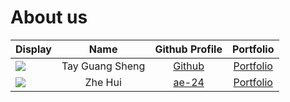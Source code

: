 # About us

Display |      Name       | Github Profile | Portfolio 
--------|:---------------:|:--------------:|:---------:
![](https://via.placeholder.com/100.png?text=Photo) | Tay Guang Sheng |   [Github](https://github.com/TayGuangSheng)   | [Portfolio](docs/team/tayguangsheng.md)
![](https://via.placeholder.com/100.png?text=Photo) | Zhe Hui | [ae-24](https://github.com/ae-24) | [Portfolio](docs/team/zhehui.md)